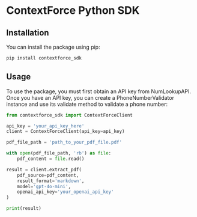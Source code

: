 # ContextForce Python SDK

## Installation
You can install the package using pip:

```bash
pip install contextforce_sdk
```

## Usage
To use the package, you must first obtain an API key from NumLookupAPI. Once you have an API key, you can create a PhoneNumberValidator instance and use its validate method to validate a phone number:

```python
from contextforce_sdk import ContextForceClient

api_key = 'your_api_key_here'
client = ContextForceClient(api_key=api_key)

pdf_file_path = 'path_to_your_pdf_file.pdf'

with open(pdf_file_path, 'rb') as file:
    pdf_content = file.read()

result = client.extract_pdf(
    pdf_source=pdf_content,
    result_format='markdown',
    model='gpt-4o-mini',
    openai_api_key='your_openai_api_key'
)

print(result)
```

